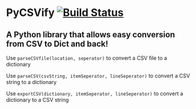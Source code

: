 # PyCSVify [![Build Status](https://travis-ci.org/wesselmeijer/pycsvify.svg?branch=master)](https://travis-ci.org/wesselmeijer/pycsvify)

## A Python library that allows easy conversion from CSV to Dict and back!

Use `parseCSVfile(location, seperator)` to convert a CSV file to a dictionary

Use `parseCSV(csvString, itemSeperator, lineSeperator)` to convert a CSV string to a dictionary

Use `exportCSV(dictionary, itemSeperator, lineSeperator)` to convert a dictionary to a CSV string
